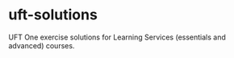 # uft-solutions
UFT One exercise solutions for Learning Services (essentials and advanced) courses.
